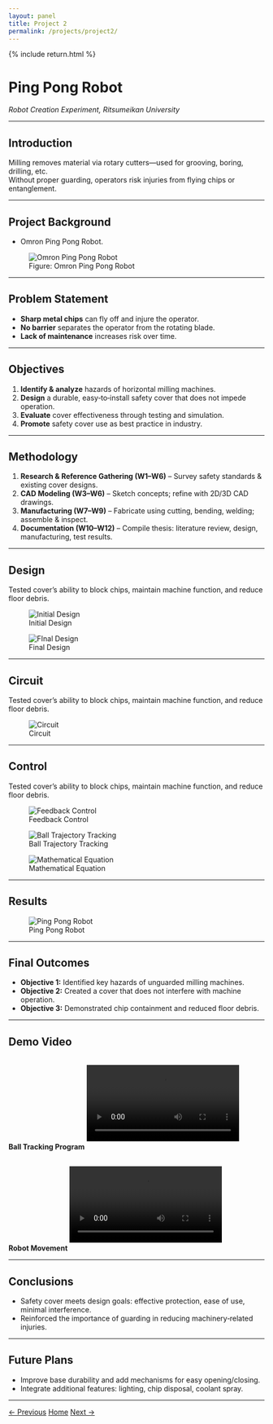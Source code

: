 ```yaml
---
layout: panel
title: Project 2
permalink: /projects/project2/
---
```


{% include return.html %}

# Ping Pong Robot  
*Robot Creation Experiment, Ritsumeikan University*

<hr/>

## Introduction  
Milling removes material via rotary cutters—used for grooving, boring, drilling, etc.  
Without proper guarding, operators risk injuries from flying chips or entanglement.

<hr/>

## Project Background  
- Omron Ping Pong Robot.  

<figure>
  <img src="{{ '/assets/c1010.jpg' | relative_url }}" alt="Omron Ping Pong Robot" />
  <figcaption>Figure: Omron Ping Pong Robot</figcaption>
</figure>

<hr/>

## Problem Statement  
- **Sharp metal chips** can fly off and injure the operator.  
- **No barrier** separates the operator from the rotating blade.  
- **Lack of maintenance** increases risk over time.

<hr/>

## Objectives  
1. **Identify & analyze** hazards of horizontal milling machines.  
2. **Design** a durable, easy‐to‐install safety cover that does not impede operation.  
3. **Evaluate** cover effectiveness through testing and simulation.  
4. **Promote** safety cover use as best practice in industry.

<hr/>

## Methodology  
1. **Research & Reference Gathering (W1–W6)** – Survey safety standards & existing cover designs.  
2. **CAD Modeling (W3–W6)** – Sketch concepts; refine with 2D/3D CAD drawings.  
3. **Manufacturing (W7–W9)** – Fabricate using cutting, bending, welding; assemble & inspect.  
4. **Documentation (W10–W12)** – Compile thesis: literature review, design, manufacturing, test results.

<hr/>

## Design  
Tested cover’s ability to block chips, maintain machine function, and reduce floor debris.
<figure>
  <img src="{{ '/assets/Picture11.jpg' | relative_url }}" alt="Initial Design" />
  <figcaption>Initial Design</figcaption>
</figure>
  <figure>
  <img src="{{ '/assets/Picture12.jpg' | relative_url }}" alt="FInal Design" />
  <figcaption>Final Design</figcaption>
</figure>

<hr/>

## Circuit
Tested cover’s ability to block chips, maintain machine function, and reduce floor debris.
<figure>
  <img src="{{ '/assets/Picture14.jpg' | relative_url }}" alt="Circuit" />
  <figcaption>Circuit</figcaption>
</figure>

<hr/>

## Control  
Tested cover’s ability to block chips, maintain machine function, and reduce floor debris.
<figure>
  <img src="{{ '/assets/abc.png' | relative_url }}" alt="Feedback Control" />
  <figcaption>Feedback Control</figcaption>
</figure>
  <figure>
  <img src="{{ '/assets/cde.png' | relative_url }}" alt="Ball Trajectory Tracking" />
  <figcaption>Ball Trajectory Tracking</figcaption>
</figure>
  <figure>
  <img src="{{ '/assets/wasd.png' | relative_url }}" alt="Mathematical Equation" />
  <figcaption>Mathematical Equation</figcaption>
</figure>

<hr/>

## Results  

<figure>
  <img src="{{ '/assets/Picture13.jpg' | relative_url }}" alt="Ping Pong Robot" />
  <figcaption>Ping Pong Robot</figcaption>
</figure>

<hr/>

## Final Outcomes  
- **Objective 1:** Identified key hazards of unguarded milling machines.  
- **Objective 2:** Created a cover that does not interfere with machine operation.  
- **Objective 3:** Demonstrated chip containment and reduced floor debris.

<hr/>

## Demo Video  

**Ball Tracking Program**
<video controls style="max-width:100%;margin:1rem 0;">
  <source src="{{ '/assets/Media3.mp4' | relative_url }}" type="video/mp4">
  Your browser does not support the video tag.
</video>

**Robot Movement**
<video controls style="max-width:100%;margin:1rem 0;">
  <source src="{{ '/assets/Media2.mp4' | relative_url }}" type="video/mp4">
  Your browser does not support the video tag.
</video>

<hr/>

## Conclusions  
- Safety cover meets design goals: effective protection, ease of use, minimal interference.  
- Reinforced the importance of guarding in reducing machinery‐related injuries.

<hr/>

## Future Plans  
- Improve base durability and add mechanisms for easy opening/closing.  
- Integrate additional features: lighting, chip disposal, coolant spray.

<hr/>

<footer class="project-footer">
  <a href="/projects/project1/" class="btn btn-prev">← Previous</a>
  <a href="/"                   class="btn btn-home">Home</a>
  <a href="/projects/project3/" class="btn btn-next">Next →</a>
</footer>
